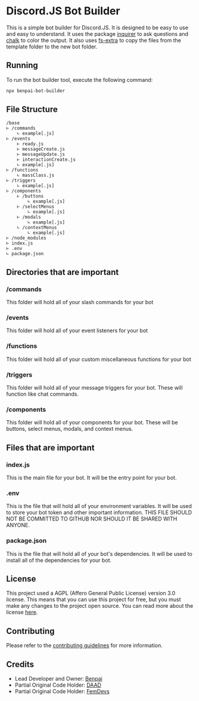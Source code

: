# Discord.JS Bot Builder

This is a simple bot builder for Discord.JS. It is designed to be easy to use and easy to understand. It uses the package [inquirer](https://www.npmjs.com/package/inquirer) to ask questions and [chalk](https://www.npmjs.com/package/chalk) to color the output. It also uses [fs-extra](https://www.npmjs.com/package/fs-extra) to copy the files from the template folder to the new bot folder.

## Running

To run the bot builder tool, execute the following command:

```bash
npx benpai-bot-builder
```

## File Structure
```
/base
⊢ /commands
    ∟ example[.js]
⊢ /events
    ⊢ ready.js
    ⊢ messageCreate.js
    ⊢ messageUpdate.js
    ⊢ interactionCreate.js
    ∟ example[.js]
⊢ /functions
    ∟ massClass.js
⊢ /triggers
    ∟ example[.js]
⊢ /components
    ⊢ /buttons
        ∟ example[.js]
    ⊢ /selectMenus
        ∟ example[.js]
    ⊢ /modals
        ∟ example[.js]
    ∟ /contextMenus
        ∟ example[.js]
⊢ /node_modules
⊢ index.js
⊢ .env
∟ package.json
```

## Directories that are important

### /commands

This folder will hold all of your slash commands for your bot

### /events

This folder will hold all of your event listeners for your bot

### /functions

This folder will hold all of your custom miscellaneous functions for your bot

### /triggers

This folder will hold all of your message triggers for your bot. These will function like chat commands.

### /components

This folder will hold all of your components for your bot. These will be buttons, select menus, modals, and context menus.

## Files that are important

### index.js

This is the main file for your bot. It will be the entry point for your bot.

### .env

This is the file that will hold all of your environment variables. It will be used to store your bot token and other important information. THIS FILE SHOULD NOT BE COMMITTED TO GITHUB NOR SHOULD IT BE SHARED WITH ANYONE.

### package.json

This is the file that will hold all of your bot's dependencies. It will be used to install all of the dependencies for your bot.

## License

This project used a AGPL (Affero General Public License) version 3.0 license. This means that you can use this project for free, but you must make any changes to the project open source. You can read more about the license [here](https://www.gnu.org/licenses/agpl-3.0.en.html).

## Contributing

Please refer to the [contributing guidelines](CONTRIBUTING.md) for more information.

## Credits

- Lead Developer and Owner: [Benpai](https://sparty18.com)
- Partial Original Code Holder: [DAAD](https://daad.wtf)
- Partial Original Code Holder: [FemDevs](https://github.com/femdevs)